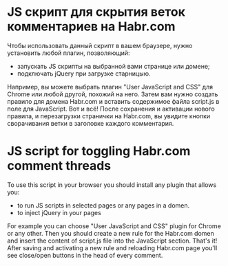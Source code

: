 # JS скрипт для скрытия веток комментариев на Habr.com

Чтобы использовать данный скрипт в вашем браузере, нужно установить любой плагин, позволяющий:
  - запускать JS скрипты на выбранной вами странице или домене;
  - подключать jQuery при загрузке старницыю.

Например, вы можете выбрать плагин "User JavaScript and CSS" для  Chrome или любой другой, похожий на него.
Затем вам нужно создать правило для домена Habr.com и вставить содержимое файла script.js в поле для JavaScript.
Вот и всё! После сохранения и активации нового правила, и перезагрузки странички на Habr.com, вы увидите кнопки сворачивания ветки в заголовке каждого комментария.


# JS script for toggling Habr.com comment threads

To use this script in your browser you should install any plugin that allows you: 
  - to run JS scripts in selected pages or any pages in a domen.
  - to inject jQuery in your pages

For example you can choose "User JavaScript and CSS" plugin for Chrome or any other.
Then you should create a new rule for the Habr.com domen and insert the content of script.js file into the JavaScript section.
That's it! After saving and activating a new rule and reloading Habr.com page you'll see close/open buttons in the head of every comment.